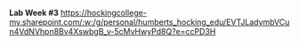 **Lab Week #3**
https://hockingcollege-my.sharepoint.com/:w:/g/personal/humberts_hocking_edu/EVTJLadymbVCun4VdNVhpn8Bv4XswbgB_v-5cMvHwyPd8Q?e=ccPD3H
